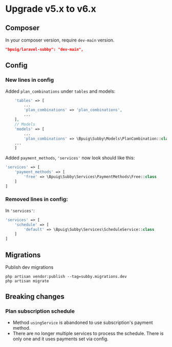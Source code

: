 # Upgrade v5.x to v6.x

## Composer

In your composer version, require `dev-main` version.

```json
"bpuig/laravel-subby": "dev-main",
```

## Config

### New lines in config

Added `plan_combinations` under `tables` and models:

```php
    'tables' => [
        ...
        'plan_combinations' => 'plan_combinations',
        ...
    ],
    // Models
    'models' => [
        ...
        'plan_combinations' => \Bpuig\Subby\Models\PlanCombination::class,
    ...
    ]
```

Added `payment_methods`, `'services'` now look should like this:

```php 
'services' => [
    'payment_methods' => [
        'free' => \Bpuig\Subby\Services\PaymentMethods\Free::class
    ]
]
```

### Removed lines in config:

In `'services'`:

```php 
'services' => [
    'schedule' => [
        'default' => \Bpuig\Subby\Services\ScheduleService::class
    ]
]
```

## Migrations

Publish dev migrations

```shell
php artisan vendor:publish --tag=subby.migrations.dev
php artisan migrate
```

## Breaking changes

### Plan subscription schedule
* Method `usingService` is abandoned to use subscription's payment method.
* There are no longer multiple services to process the schedule. There is only one and it uses payments set via config. 
